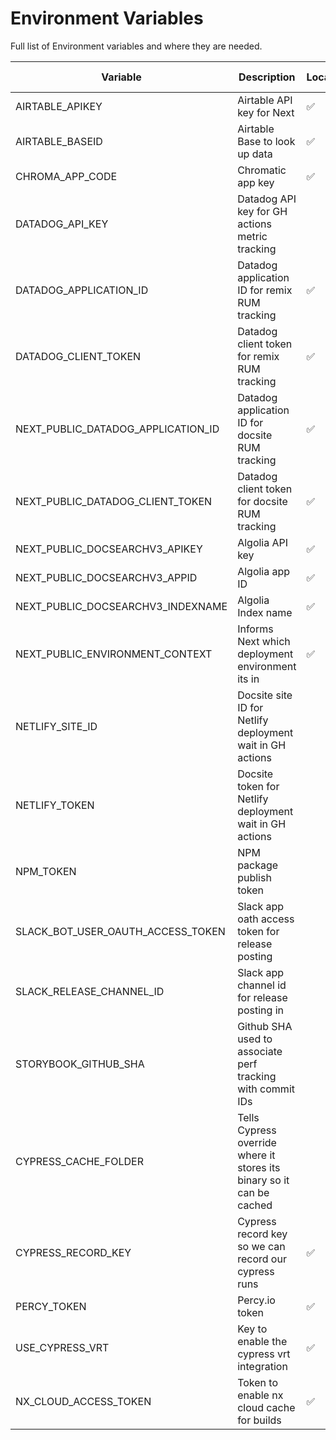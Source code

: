 # Environment Variables

Full list of Environment variables and where they are needed.

| Variable                           | Description                                                           | Local | GH Secrets | Netlify paste | Netlify remix |
| ---------------------------------- | --------------------------------------------------------------------- | ----- | ---------- | ------------- | ------------- |
| AIRTABLE_APIKEY                    | Airtable API key for Next                                             | ✅    |            | ✅            |               |
| AIRTABLE_BASEID                    | Airtable Base to look up data                                         | ✅    |            | ✅            |               |
| CHROMA_APP_CODE                    | Chromatic app key                                                     | ✅    | ✅         |               |               |
| DATADOG_API_KEY                    | Datadog API key for GH actions metric tracking                        |       | ✅         |               |               |
| DATADOG_APPLICATION_ID             | Datadog application ID for remix RUM tracking                         | ✅    |            |               | ✅            |
| DATADOG_CLIENT_TOKEN               | Datadog client token for remix RUM tracking                           | ✅    |            |               | ✅            |
| NEXT_PUBLIC_DATADOG_APPLICATION_ID | Datadog application ID for docsite RUM tracking                       | ✅    |            | ✅            |               |
| NEXT_PUBLIC_DATADOG_CLIENT_TOKEN   | Datadog client token for docsite RUM tracking                         | ✅    |            | ✅            |               |
| NEXT_PUBLIC_DOCSEARCHV3_APIKEY     | Algolia API key                                                       | ✅    |            | ✅            |               |
| NEXT_PUBLIC_DOCSEARCHV3_APPID      | Algolia app ID                                                        | ✅    |            | ✅            |               |
| NEXT_PUBLIC_DOCSEARCHV3_INDEXNAME  | Algolia Index name                                                    | ✅    |            | ✅            |               |
| NEXT_PUBLIC_ENVIRONMENT_CONTEXT    | Informs Next which deployment environment its in                      | ✅    |            | ✅            |               |
| NETLIFY_SITE_ID                    | Docsite site ID for Netlify deployment wait in GH actions             |       | ✅         |               |               |
| NETLIFY_TOKEN                      | Docsite token for Netlify deployment wait in GH actions               |       | ✅         |               |               |
| NPM_TOKEN                          | NPM package publish token                                             |       | ✅         |               |               |
| SLACK_BOT_USER_OAUTH_ACCESS_TOKEN  | Slack app oath access token for release posting                       |       | ✅         |               |               |
| SLACK_RELEASE_CHANNEL_ID           | Slack app channel id for release posting in                           |       | ✅         |               |               |
| STORYBOOK_GITHUB_SHA               | Github SHA used to associate perf tracking with commit IDs            |       |            |               |               |
| CYPRESS_CACHE_FOLDER               | Tells Cypress override where it stores its binary so it can be cached |       |            | ✅            |               |
| CYPRESS_RECORD_KEY                 | Cypress record key so we can record our cypress runs                  | ✅    | ✅         |               |               |
| PERCY_TOKEN                        | Percy.io token                                                        | ✅    | ✅         |               |               |
| USE_CYPRESS_VRT                    | Key to enable the cypress vrt integration                             | ✅    |            |               |               |
| NX_CLOUD_ACCESS_TOKEN              | Token to enable nx cloud cache for builds                             | ✅    | ✅         | ✅            | ✅            |
